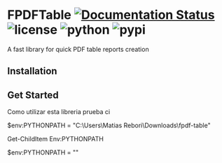 # FPDFTable [![Documentation Status](https://readthedocs.org/projects/fpdf-table/badge/?version=latest)](https://fpdf-table.readthedocs.io/en/latest/?badge=latest) ![license](https://badgen.net/badge/license/MIT/green) ![python](https://github.com/matiasrebori/fpdf-table/actions/workflows/python-package.yml/badge.svg) ![pypi](https://github.com/matiasrebori/fpdf-table/actions/workflows/python-publish.yml/badge.svg) 
A fast library for quick PDF table reports creation
## Installation
## Get Started
Como utilizar esta libreria
prueba ci

$env:PYTHONPATH = "C:\Users\Matias Rebori\Downloads\fpdf-table"

Get-ChildItem Env:PYTHONPATH

$env:PYTHONPATH = ""